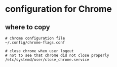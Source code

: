 # configuration for Chrome

## where to copy

```
# chrome configuration file
~/.config/chrome-flags.conf

# close chrome when user logout
# not to see that chrome did not close properly
/etc/systemd/user/close_chrome.service
```
